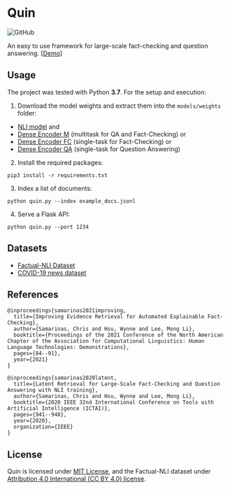 # Quin
![GitHub](https://img.shields.io/github/license/algoprog/Quin)

An easy to use framework for large-scale fact-checking and question answering. [<a href="https://youtu.be/I2BzsxGhhEQ?t=78">Demo</a>]

## Usage

The project was tested with Python <b>3.7</b>. For the setup and execution:

1) Download the model weights and extract them into the `models/weights` folder:

 - <a href="https://drive.google.com/file/d/15Txw44izeEHCzzXIpxwVXFvNz_-_kng-/view?usp=sharing">NLI model</a> and
 - <a href="https://drive.google.com/file/d/1qsDPreap_26mL3UFDEyVPoe9ygbniLx9/view?usp=sharing">Dense Encoder M</a> (multitask for QA and Fact-Checking) or 
 - <a href="https://drive.google.com/file/d/1G3eMkVrd-lA5cbWhwme8f5RpplacTMvF/view?usp=sharing">Dense Encoder FC</a> (single-task for Fact-Checking) or 
 - <a href="https://drive.google.com/file/d/1uco7t8drHuagiS6hwNFQlayAhYVIFyfY/view?usp=sharing">Dense Encoder QA</a> (single-task for Question Answering)

2) Install the required packages:
```
pip3 install -r requirements.txt
```

3) Index a list of documents:
```
python quin.py --index example_docs.jsonl
```

4) Serve a Flask API:
```
python quin.py --port 1234
```

## Datasets

- <a href="https://archive.org/details/factual-nli">Factual-NLI Dataset</a>
- <a href="https://archive.org/details/covid-news">COVID-19 news dataset</a>

## References

```
@inproceedings{samarinas2021improving,
  title={Improving Evidence Retrieval for Automated Explainable Fact-Checking},
  author={Samarinas, Chris and Hsu, Wynne and Lee, Mong Li},
  booktitle={Proceedings of the 2021 Conference of the North American Chapter of the Association for Computational Linguistics: Human Language Technologies: Demonstrations},
  pages={84--91},
  year={2021}
}

@inproceedings{samarinas2020latent,
  title={Latent Retrieval for Large-Scale Fact-Checking and Question Answering with NLI training},
  author={Samarinas, Chris and Hsu, Wynne and Lee, Mong Li},
  booktitle={2020 IEEE 32nd International Conference on Tools with Artificial Intelligence (ICTAI)},
  pages={941--948},
  year={2020},
  organization={IEEE}
}
```

## License

Quin is licensed under <a href="https://github.com/algoprog/Quin/blob/master/LICENSE">MIT License</a>, and the Factual-NLI dataset under <a href="https://creativecommons.org/licenses/by/4.0/">Attribution 4.0 International (CC BY 4.0) license</a>.
